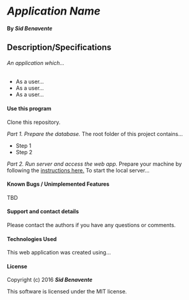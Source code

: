 # _Application Name_

#### By _**Sid Benavente**_

## Description/Specifications

###### An application which...

  * As a user...
  * As a user...
  * As a user...

#### Use this program
Clone this repository.

_*Part 1. Prepare the database.*_
The root folder of this project contains...
* Step 1
* Step 2

_*Part 2. Run server and access the web app.*_
Prepare your machine by following the [instructions here.](https://www.learnhowtoprogram.com/c/getting-started-with-c/installing-c)
To start the local server...

#### Known Bugs / Unimplemented Features
TBD

#### Support and contact details
Please contact the authors if you have any questions or comments.

#### Technologies Used
This web application was created using...

#### License
Copyright (c) 2016 _**Sid Benavente**_

This software is licensed under the MIT license.
